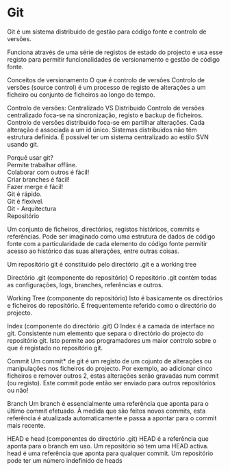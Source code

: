 # Git

Git é um sistema distribuido de gestão para código fonte e controlo de versões.

Funciona através de uma série de registos de estado do projecto e usa esse registo para permitir funcionalidades de versionamento e gestão de código fonte.

Conceitos de versionamento
O que é controlo de versões
Controlo de versões (source control) é um processo de registo de alterações a um ficheiro ou conjunto de ficheiros ao longo do tempo.

Controlo de versões: Centralizado VS Distribuido
Controlo de versões centralizado foca-se na sincronização, registo e backup de ficheiros.
Controlo de versões distribuido foca-se em partilhar alterações. Cada alteração é associada a um id único.
Sistemas distribuidos não têm estrutura definida. É possivel ter um sistema centralizado ao estilo SVN usando git.


Porquê usar git?</br>
Permite trabalhar offline.</br>
Colaborar com outros é fácil!</br>
Criar branches é fácil!</br>
Fazer merge é fácil!</br>
Git é rápido.</br>
Git é flexivel.</br>
Git - Arquitectura</br>
Repositório</br>

Um conjunto de ficheiros, directórios, registos históricos, commits e referências. Pode ser imaginado como uma estrutura de dados de código fonte com a particularidade de cada elemento do código fonte permitir acesso ao histórico das suas alterações, entre outras coisas.

Um repositório git é constituido pelo directório .git e a working tree

Directório .git (componente do repositório)
O repositório .git contém todas as configurações, logs, branches, referências e outros.

Working Tree (componente do repositório)
Isto é basicamente os directórios e ficheiros do repositório. É frequentemente referido como o directório do projecto.

Index (componente do directório .git)
O Index é a camada de interface no git. Consistente num elemento que separa o directório do projecto do repositório git. Isto permite aos programadores um maior controlo sobre o que é registado no repositório git.

Commit
Um commit* de git é um registo de um cojunto de alterações ou manipulações nos ficheiros do projecto. Por exemplo, ao adicionar cinco ficheiros e remover outros 2, estas alterações serão gravadas num commit (ou registo). Este commit pode então ser enviado para outros repositórios ou não!

Branch
Um branch é essencialmente uma referência que aponta para o último commit efetuado. À medida que são feitos novos commits, esta referência é atualizada automaticamente e passa a apontar para o commit mais recente.

HEAD e head (componentes do directório .git)
HEAD é a referência que aponta para o branch em uso. Um repositório só tem uma HEAD activa. head é uma referência que aponta para qualquer commit. Um repositório pode ter um número indefinido de heads
